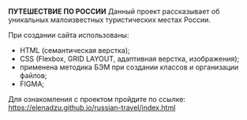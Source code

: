 **ПУТЕШЕСТВИЕ ПО РОССИИ**
Данный проект рассказывает об уникальных малоизвестных туристических местах России.

При создании сайта использованы:

- HTML (семантическая верстка);
- CSS (Flexbox, GRID LAYOUT, адаптивная верстка, изображения);
- применена методика БЭМ при создании классов и организации файлов;
- FIGMA;

Для ознакомления с проектом пройдите по ссылке: https://elenadzu.github.io/russian-travel/index.html